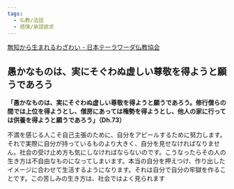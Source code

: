 ```yaml
---
tags:
  - 仏教/法話
  - 感情/承認欲求
---
```

[無知から生まれるわざわい - 日本テーラワーダ仏教協会](https://j-theravada.com/dhamma/kantouhouwa/kantou024/)

## **愚かなものは、実にそぐわぬ虚しい尊敬を得ようと願うであろう**

**「愚かなものは、実にそぐわぬ虚しい尊敬を得ようと願うであろう。修行僧らの間では上位を得ようとし、僧房にあっては権勢を得ようとし、他人の家に行っては供養を得ようと願うであろう」（Dh.73）**

不満を感じる人こそ自己主張のために、自分をアピールするために努力します。それで実際に自分が持っているものより大きく、自分を見せなければなりません。社会の受け止め方も気にしなければならないのです。こうなったらその人の生き方は不自由なものになってしまいます。本当の自分を押えつけ、作り出したイメージに合わせて生活するようになります。それは自分で自分の牢獄を作ることです。この苦しみの生き方は、社会ではよく見られます

